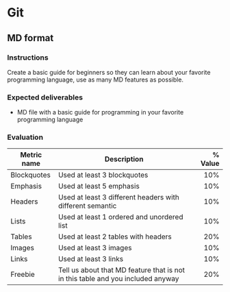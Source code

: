 # Git
## MD format

### Instructions
Create a basic guide for beginners so they can learn about your favorite programming language, use as many MD features as possible.

### Expected deliverables
- MD file with a basic guide for programming in your favorite programming language



### Evaluation

| Metric name | Description | % Value |
| ----------- |-------------| -------:|
| Blockquotes   | Used at least 3 blockquotes | 10% |
| Emphasis   | Used at least 5 emphasis | 10% |
| Headers   | Used at least 3 different headers with different semantic | 10% |
| Lists   | Used at least 1 ordered and unordered list | 10% |
| Tables   | Used at least 2 tables with headers | 20% |
| Images   | Used at least 3 images | 10% |
| Links   | Used at least 3 links | 10% |
| Freebie   | Tell us about that MD feature that is not in this table and you included anyway | 20% |
